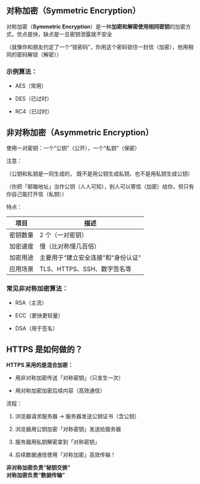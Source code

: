 
## 对称加密（Symmetric Encryption）

对称加密（**Symmetric Encryption**）是一种**加密和解密使用相同密钥**的加密方式，优点是快，缺点是一旦密钥泄露就不安全

（就像你和朋友约定了一个“锁密码”，你用这个密码锁住一封信（加密），他用相同的密码解锁（解密））

### 示例算法：

- AES（常用）
    
- DES（已过时）
    
- RC4（已过时）


## 非对称加密（Asymmetric Encryption）

使用一对密钥：一个“公钥”（公开），一个“私钥”（保密）

注意：

（公钥和私钥是一同生成的， 既不是用公钥生成私钥，也不是用私钥生成公钥）

（你把「邮箱地址」当作公钥（人人可知），别人可以寄信（加密）给你，但只有你自己能打开信（私钥）） 

特点：

| 项目   | 描述                  |
| ---- | ------------------- |
| 密钥数量 | 2 个（一对密钥）           |
| 加密速度 | 慢（比对称慢几百倍）          |
| 加密用途 | 主要用于“建立安全连接”和“身份认证” |
| 应用场景 | TLS、HTTPS、SSH、数字签名等 |

### 常见非对称加密算法：

- RSA（主流）
    
- ECC（更快更轻量）
    
- DSA（用于签名）


## HTTPS 是如何做的？

**HTTPS 采用的是混合加密：**

- 用非对称加密传送「对称密钥」（只发生一次）
    
- 用对称加密加密后续内容（高效通信）

流程：

1. 浏览器请求服务器 → 服务器发送公钥证书（含公钥）
    
2. 浏览器用公钥加密「对称密钥」发送给服务器
    
3. 服务器用私钥解密拿到「对称密钥」
    
4. 后续数据通信使用「对称加密」高效传输！
    

**非对称加密负责“秘钥交换”**  
**对称加密负责“数据传输”**